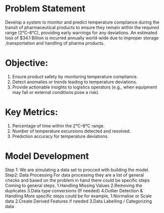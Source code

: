 # Problem Statement
Develop a system to monitor and predict temperature compliance during the transit of pharmaceutical products to ensure they remain within the required range (2°C–8°C), providing early warnings for any deviations.
An estimated loss of $34.1 Billion is incurred annually world-wide due to improper storage ,transportation and handling of pharma products.

# Objective:
1. Ensure product safety by monitoring temperature compliance.
2. Detect anomalies or trends leading to temperature deviations.
3. Provide actionable insights to logistics operators (e.g., when equipment may fail or external conditions pose a risk).

# Key Metrics:
1. Percentage of time within the 2°C–8°C range.
2. Number of temperature excursions detected and resolved.
3. Prediction accuracy for temperature deviations.

# Model Development
 Step 1: We are simulating a data set to procced with building the model.
 Step2: Data Processing
For data processing they are a list of general checks and based on the problem in hand there could be specific steps
Coming to general steps, 1.Handling Missing Values 2.Removing the duplicates 3.Data type conversions (If needed) 4.Outlier Detection & Handling
More specific steps could be for example, 1.Normalise or Scale data 2.Create Derived Features if needed 3.Data Labelling / Categorizing data
